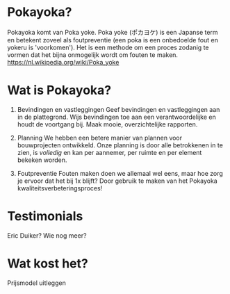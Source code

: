 # Pokayoka?

Pokayoka komt van Poka yoke. Poka yoke (ポカヨケ) is een Japanse term en betekent zoveel als foutpreventie (een poka is een onbedoelde fout en yokeru is 'voorkomen'). Het is een methode om een proces zodanig te vormen dat het bijna onmogelijk wordt om fouten te maken.
https://nl.wikipedia.org/wiki/Poka_yoke

# Wat is Pokayoka?

1. Bevindingen en vastleggingen
   Geef bevindingen en vastleggingen aan in de plattegrond. Wijs bevindingen toe aan een verantwoordelijke en houdt de voortgang bij. Maak mooie, overzichtelijke rapporten.

2. Planning
   We hebben een betere manier van plannen voor bouwprojecten ontwikkeld. Onze planning is door alle betrokkenen in te zien, is _volledig_ en kan per aannemer, per ruimte en per element bekeken worden.

3. Foutpreventie
   Fouten maken doen we allemaal wel eens, maar hoe zorg je ervoor dat het bij 1x blijft? Door gebruik te maken van het Pokayoka kwaliteitsverbeteringsproces!

# Testimonials

Eric Duiker?
Wie nog meer?

# Wat kost het?

Prijsmodel uitleggen
